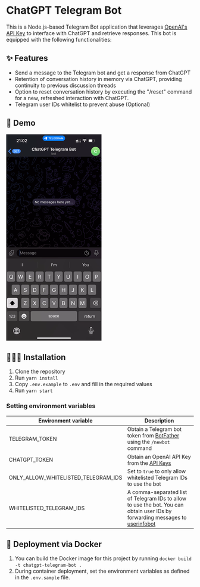# ChatGPT Telegram Bot

This is a Node.js-based Telegram Bot application that leverages [OpenAI's API Key](https://platform.openai.com/account/api-keys) to interface with ChatGPT and retrieve responses. This bot is equipped with the following functionalities:


## ✨ Features
- Send a message to the Telegram bot and get a response from ChatGPT
- Retention of conversation history in memory via ChatGPT, providing continuity to previous discussion threads
- Option to reset conversation history by executing the "/reset" command for a new, refreshed interaction with ChatGPT.
- Telegram user IDs whitelist to prevent abuse (Optional)

## 👀 Demo
![demo](./demo.gif)

## 🧑🏻‍💻 Installation

1. Clone the repository
2. Run `yarn install`
3. Copy `.env.example` to `.env` and fill in the required values
4. Run `yarn start`

### Setting environment variables
| Environment variable  | Description |
| ------------- | ------------- |
| TELEGRAM_TOKEN  | Obtain a Telegram bot token from [BotFather](https://t.me/BotFather) using the `/newbot` command  |
| CHATGPT_TOKEN  | Obtain an OpenAI API Key from the [API Keys](https://platform.openai.com/account/api-keys) |
| ONLY_ALLOW_WHITELISTED_TELEGRAM_IDS | Set to `true` to only allow whitelisted Telegram IDs to use the bot |
| WHITELISTED_TELEGRAM_IDS | A comma-separated list of Telegram IDs to allow to use the bot. You can obtain user IDs by forwarding messages to [userinfobot](https://t.me/userinfobot) |

## 🐳 Deployment via Docker

1. You can build the Docker image for this project by running `docker build -t chatgpt-telegram-bot .`
2. During container deployment, set the environment variables as defined in the `.env.sample` file.
